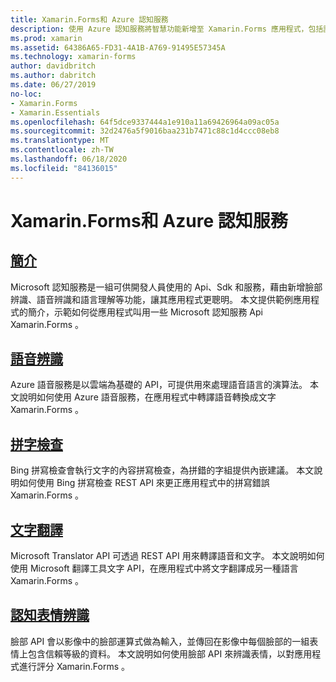 ```yaml
---
title: Xamarin.Forms和 Azure 認知服務
description: 使用 Azure 認知服務將智慧功能新增至 Xamarin.Forms 應用程式，包括語音辨識、拼寫檢查、文字翻譯和表情辨識。
ms.prod: xamarin
ms.assetid: 64386A65-FD31-4A1B-A769-91495E57345A
ms.technology: xamarin-forms
author: davidbritch
ms.author: dabritch
ms.date: 06/27/2019
no-loc:
- Xamarin.Forms
- Xamarin.Essentials
ms.openlocfilehash: 64f5dce9337444a1e910a11a69426964a09ac05a
ms.sourcegitcommit: 32d2476a5f9016baa231b7471c88c1d4ccc08eb8
ms.translationtype: MT
ms.contentlocale: zh-TW
ms.lasthandoff: 06/18/2020
ms.locfileid: "84136015"
---
```

# <a name="xamarinforms-and-azure-cognitive-services"></a>Xamarin.Forms和 Azure 認知服務

## <a name="introduction"></a>[簡介](introduction.md)

Microsoft 認知服務是一組可供開發人員使用的 Api、Sdk 和服務，藉由新增臉部辨識、語音辨識和語言理解等功能，讓其應用程式更聰明。 本文提供範例應用程式的簡介，示範如何從應用程式叫用一些 Microsoft 認知服務 Api Xamarin.Forms 。

## <a name="speech-recognition"></a>[語音辨識](speech-recognition.md)

Azure 語音服務是以雲端為基礎的 API，可提供用來處理語音語言的演算法。 本文說明如何使用 Azure 語音服務，在應用程式中轉譯語音轉換成文字 Xamarin.Forms 。

## <a name="spell-check"></a>[拼字檢查](spell-check.md)

Bing 拼寫檢查會執行文字的內容拼寫檢查，為拼錯的字組提供內嵌建議。 本文說明如何使用 Bing 拼寫檢查 REST API 來更正應用程式中的拼寫錯誤 Xamarin.Forms 。

## <a name="text-translation"></a>[文字翻譯](text-translation.md)

Microsoft Translator API 可透過 REST API 用來轉譯語音和文字。 本文說明如何使用 Microsoft 翻譯工具文字 API，在應用程式中將文字翻譯成另一種語言 Xamarin.Forms 。

## <a name="perceived-emotion-recognition"></a>[認知表情辨識](emotion-recognition.md)

臉部 API 會以影像中的臉部運算式做為輸入，並傳回在影像中每個臉部的一組表情上包含信賴等級的資料。 本文說明如何使用臉部 API 來辨識表情，以對應用程式進行評分 Xamarin.Forms 。
